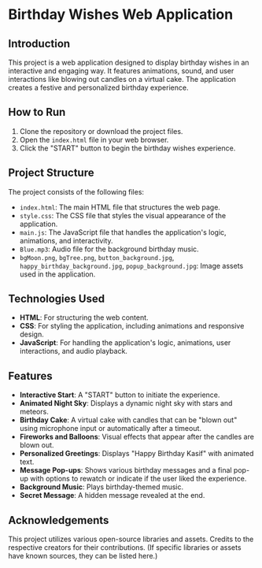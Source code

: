 # Birthday Wishes Web Application

## Introduction

This project is a web application designed to display birthday wishes in an interactive and engaging way. It features animations, sound, and user interactions like blowing out candles on a virtual cake. The application creates a festive and personalized birthday experience.

## How to Run

1.  Clone the repository or download the project files.
2.  Open the `index.html` file in your web browser.
3.  Click the "START" button to begin the birthday wishes experience.

## Project Structure

The project consists of the following files:

*   `index.html`: The main HTML file that structures the web page.
*   `style.css`: The CSS file that styles the visual appearance of the application.
*   `main.js`: The JavaScript file that handles the application's logic, animations, and interactivity.
*   `Blue.mp3`: Audio file for the background birthday music.
*   `bgMoon.png`, `bgTree.png`, `button_background.jpg`, `happy_birthday_background.jpg`, `popup_background.jpg`: Image assets used in the application.

## Technologies Used

*   **HTML**: For structuring the web content.
*   **CSS**: For styling the application, including animations and responsive design.
*   **JavaScript**: For handling the application's logic, animations, user interactions, and audio playback.

## Features

*   **Interactive Start**: A "START" button to initiate the experience.
*   **Animated Night Sky**: Displays a dynamic night sky with stars and meteors.
*   **Birthday Cake**: A virtual cake with candles that can be "blown out" using microphone input or automatically after a timeout.
*   **Fireworks and Balloons**: Visual effects that appear after the candles are blown out.
*   **Personalized Greetings**: Displays "Happy Birthday Kasif" with animated text.
*   **Message Pop-ups**: Shows various birthday messages and a final pop-up with options to rewatch or indicate if the user liked the experience.
*   **Background Music**: Plays birthday-themed music.
*   **Secret Message**: A hidden message revealed at the end.

## Acknowledgements

This project utilizes various open-source libraries and assets. Credits to the respective creators for their contributions.
(If specific libraries or assets have known sources, they can be listed here.)
